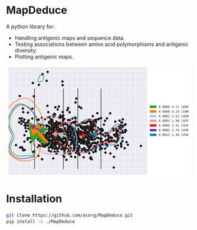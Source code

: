 # MapDeduce

A python library for:

-   Handling antigenic maps and sequence data.
-   Testing associations between amino acid polymorphisms and antigenic
    diversity.
-   Plotting antigenic maps.

![Example](data/example.png)

# Installation

```bash
git clone https://github.com/acorg/MapDeduce.git
pip install -e ./MapDeduce
```
